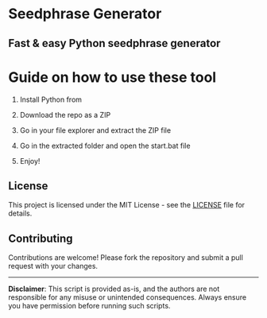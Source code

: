 # Seedphrase Generator 

## Fast & easy Python seedphrase generator
  
# Guide on how to use these tool 
 
1. Install Python from
 
2. Download the repo as a ZIP 

3. Go in your file explorer and extract the ZIP file 
  
4. Go in the extracted folder and open the start.bat file

5. Enjoy! 
   
## License 

This project is licensed under the MIT License - see the [LICENSE](LICENSE) file for details.    
   
## Contributing
 
Contributions are welcome! Please fork the repository and submit a pull request with your changes.     
  
--- 
 
**Disclaimer**: This script is provided as-is, and the authors are not responsible for any misuse or unintended consequences. Always ensure you have permission before running such scripts.